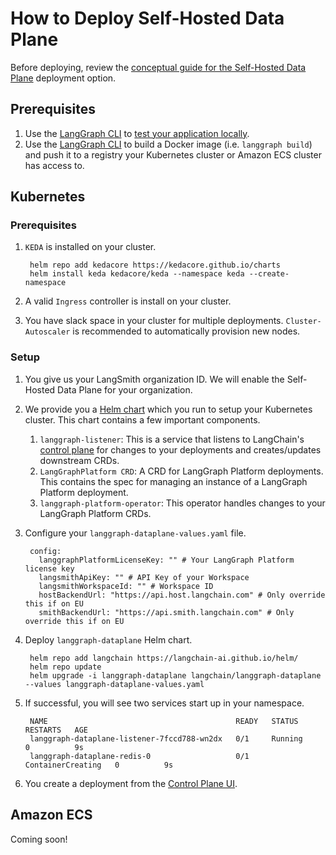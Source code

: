 # How to Deploy Self-Hosted Data Plane

Before deploying, review the [conceptual guide for the Self-Hosted Data Plane](../../concepts/langgraph_self_hosted_data_plane.md) deployment option.

## Prerequisites

1. Use the [LangGraph CLI](../../concepts/langgraph_cli.md) to [test your application locally](./test_locally.md).
1. Use the [LangGraph CLI](../../concepts/langgraph_cli.md) to build a Docker image (i.e. `langgraph build`) and push it to a registry your Kubernetes cluster or Amazon ECS cluster has access to.

## Kubernetes

### Prerequisites
1. `KEDA` is installed on your cluster.

        helm repo add kedacore https://kedacore.github.io/charts 
        helm install keda kedacore/keda --namespace keda --create-namespace

1. A valid `Ingress` controller is install on your cluster.
1. You have slack space in your cluster for multiple deployments. `Cluster-Autoscaler` is recommended to automatically provision new nodes.

### Setup

1. You give us your LangSmith organization ID. We will enable the Self-Hosted Data Plane for your organization.
1. We provide you a [Helm chart](https://github.com/langchain-ai/helm/tree/main/charts/langgraph-dataplane) which you run to setup your Kubernetes cluster. This chart contains a few important components.
    1. `langgraph-listener`: This is a service that listens to LangChain's [control plane](../../concepts/langgraph_control_plane.md) for changes to your deployments and creates/updates downstream CRDs.
    1. `LangGraphPlatform CRD`: A CRD for LangGraph Platform deployments. This contains the spec for managing an instance of a LangGraph Platform deployment.
    1. `langgraph-platform-operator`: This operator handles changes to your LangGraph Platform CRDs.
1. Configure your `langgraph-dataplane-values.yaml` file.

        config:
          langgraphPlatformLicenseKey: "" # Your LangGraph Platform license key
          langsmithApiKey: "" # API Key of your Workspace
          langsmithWorkspaceId: "" # Workspace ID
          hostBackendUrl: "https://api.host.langchain.com" # Only override this if on EU
          smithBackendUrl: "https://api.smith.langchain.com" # Only override this if on EU

1. Deploy `langgraph-dataplane` Helm chart.

        helm repo add langchain https://langchain-ai.github.io/helm/
        helm repo update
        helm upgrade -i langgraph-dataplane langchain/langgraph-dataplane --values langgraph-dataplane-values.yaml

1. If successful, you will see two services start up in your namespace.

        NAME                                          READY   STATUS              RESTARTS   AGE
        langgraph-dataplane-listener-7fccd788-wn2dx   0/1     Running             0          9s
        langgraph-dataplane-redis-0                   0/1     ContainerCreating   0          9s

1. You create a deployment from the [Control Plane UI](../../concepts/langgraph_control_plane.md#control-plane-ui).

## Amazon ECS

Coming soon!
